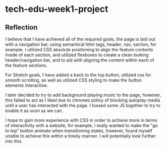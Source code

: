 # tech-edu-week1-project

## Reflection

I believe that I have achieved all of the required goals, the page is laid out with a navigation bar, using semantical html tags, header, nav, section, for example.
I utilized CSS absolute positioning to align the feature contents inside of each section, and utilized flexboxes to create a clean looking header/navigation bar, and to aid with aligning the content within each of the feature sections.

For Stretch goals, I have added a back to the top button, utilized css for smooth scrolling, as well as utilized CSS styling to make the button elements interactive.

I later decided to try to add background playing music to the page, however, this failed to act as I liked due to chromes
policy of blocking autoplay media until a user has interacted with the page. I tossed some JS together to try to enable it
as soon as we can.

I hope to gain more experience with CSS in order to achieve more in terms of interactivity with a website, for example, I really wanted to make the "go to top" button animate when transitioning states, however, found myself unable to achieve this within a timely manner. I will potentially look further into this.
